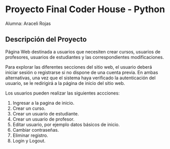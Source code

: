 # Proyecto Final Coder House - Python  

Alumna: Araceli Rojas

## Descripción del Proyecto

Página Web destinada a usuarios que necesiten crear cursos, usuarios de profesores, usuarios de estudiantes y las correspondientes modificaciones.

Para explorar las diferentes secciones del sitio web, el usuario deberá iniciar sesión o registrarse si no dispone de una cuenta previa. En ambas alternativas, una vez que el sistema haya verificado la autenticación del usuario, se le redirigirá a la página de inicio del sitio web.

Los usuarios pueden realizar las siguientes accciones:

1. Ingresar a la pagina de inicio.
2. Crear un curso.
3. Crear un usuario de estudiante.
4. Crear un usuario de profesor.
5. Editar usuario, por ejemplo datos básicos de inicio.
6. Cambiar contraseñas.
7. Eliminar registro.
8. Login y Logout.  

